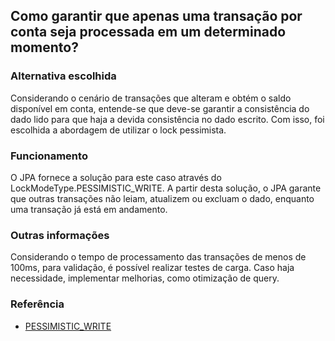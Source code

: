 ## Como garantir que apenas uma transação por conta seja processada em um determinado momento?

### Alternativa escolhida
Considerando o cenário de transações que alteram e obtém o saldo disponível em conta,
entende-se que deve-se garantir a consistência do dado lido para que haja a devida
consistência no dado escrito. Com isso, foi escolhida a abordagem de utilizar o lock 
pessimista.

### Funcionamento
O JPA fornece a solução para este caso através do LockModeType.PESSIMISTIC_WRITE. A partir desta solução,
o JPA garante que outras transações não leiam, atualizem ou excluam o dado, enquanto uma transação
já está em andamento.

### Outras informações
Considerando o tempo de processamento das transações de menos de 100ms, para validação, é possível 
realizar testes de carga.
Caso haja necessidade, implementar melhorias, como otimização de query. 

### Referência
- [PESSIMISTIC_WRITE](https://www.baeldung.com/jpa-pessimistic-locking#2-pessimisticwrite)
